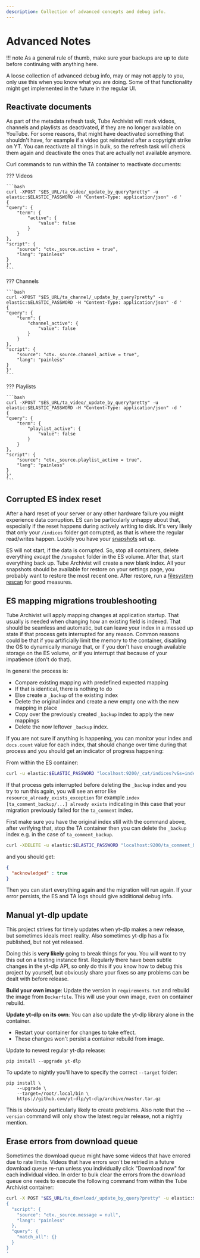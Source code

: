 ```yaml
---
description: Collection of advanced concepts and debug info.
---
```


# Advanced Notes

!!! note
	As a general rule of thumb, make sure your backups are up to date before continuing with anything here.

A loose collection of advanced debug info, may or may not apply to you, only use this when you know what you are doing. Some of that functionality might get implemented in the future in the regular UI.

## Reactivate documents
As part of the metadata refresh task, Tube Archivist will mark videos, channels and playlists as deactivated, if they are no longer available on YouTube. For some reasons, that might have deactivated something that shouldn't have, for example if a video got reinstated after a copyright strike on YT. You can reactivate all things in bulk, so the refresh task will check them again and deactivate the ones that are actually not available anymore.

Curl commands to run within the TA container to reactivate documents:

??? Videos

    ```bash
	curl -XPOST "$ES_URL/ta_video/_update_by_query?pretty" -u elastic:$ELASTIC_PASSWORD -H "Content-Type: application/json" -d '
	{
	"query": {
		"term": {
			"active": {
				"value": false
			}
		}
	},
	"script": {
		"source": "ctx._source.active = true",
		"lang": "painless"
	}
	}'
	```

??? Channels

	```bash
	curl -XPOST "$ES_URL/ta_channel/_update_by_query?pretty" -u elastic:$ELASTIC_PASSWORD -H "Content-Type: application/json" -d '
	{
	"query": {
		"term": {
			"channel_active": {
				"value": false
			}
		}
	},
	"script": {
		"source": "ctx._source.channel_active = true",
		"lang": "painless"
	}
	}'
	```

??? Playlists

	```bash
	curl -XPOST "$ES_URL/ta_video/_update_by_query?pretty" -u elastic:$ELASTIC_PASSWORD -H "Content-Type: application/json" -d '
	{
	"query": {
		"term": {
			"playlist_active": {
				"value": false
			}
		}
	},
	"script": {
		"source": "ctx._source.playlist_active = true",
		"lang": "painless"
	}
	}'
	```

## Corrupted ES index reset
After a hard reset of your server or any other hardware failure you might experience data corruption. ES can be particularly unhappy about that, especially if the reset happens during actively writing to disk. It's very likely that only your `/indices` folder got corrupted, as that is where the regular read/writes happen. Luckily you have your [snapshots](settings/application.md#snapshots) set up.

ES will not start, if the data is corrupted. So, stop all containers, delete everything *except* the `/snapshot` folder in the ES volume. After that, start everything back up. Tube Archivist will create a new blank index. All your snapshots should be available for restore on your settings page, you probably want to restore the most recent one. After restore, run a [filesystem rescan](settings/actions.md#rescan-filesystem) for good measures.

## ES mapping migrations troubleshooting

Tube Archivist will apply mapping changes at application startup. That usually is needed when changing how an existing field is indexed. That should be seamless and automatic, but can leave your index in a messed up state if that process gets interrupted for any reason. Common reasons could be that if you artificially limit the memory to the container, disabling the OS to dynamically manage that, or if you don't have enough available storage on the ES volume, or if you interrupt that because of your impatience (don't do that).

In general the process is:

- Compare existing mapping with predefined expected mapping
- If that is identical, there is nothing to do
- Else create a `_backup` of the existing index
- Delete the original index and create a new empty one with the new mapping in place
- Copy over the previously created `_backup` index to apply the new mappings
- Delete the now leftover `_backup` index.

If you are not sure if anything is happening, you can monitor your index and `docs.count` value for each index, that should change over time during that process and you should get an indicator of progress happening:

From within the ES container:

```bash
curl -u elastic:$ELASTIC_PASSWORD "localhost:9200/_cat/indices?v&s=index"
```

If that process gets interrupted before deleting the `_backup` index and you try to run this again, you will see an error like `resource_already_exists_exception` for example `index [ta_comment_backup/...] already exists` indicating in this case that your migration previously failed for the `ta_comment` index.

First make sure you have the original index still with the command above, after verifying that, stop the TA container then you can delete the `_backup` index e.g. in the case of `ta_comment_backup`.

```bash
curl -XDELETE -u elastic:$ELASTIC_PASSWORD "localhost:9200/ta_comment_backup?pretty"
```

and you should get:
```json
{
  "acknowledged" : true
}
```

Then you can start everything again and the migration will run again. If your error persists, the ES and TA logs should give additional debug info.

## Manual yt-dlp update
This project strives for timely updates when yt-dlp makes a new release, but sometimes ideals meet reality. Also sometimes yt-dlp has a fix published, but not yet released.

Doing this is **very likely** going to break things for you. You will want to try this out on a testing instance first. Regularly there have been subtle changes in the yt-dlp API, so only do this if you know how to debug this project by yourself, but obviously share your fixes so any problems can be dealt with before release.

**Build your own image**: Update the version in `requirements.txt` and rebuild the image from `Dockerfile`. This will use your own image, even on container rebuild.

**Update yt-dlp on its own**: You can also update the yt-dlp library alone in the container.

- Restart your container for changes to take effect.
- These changes won't persist a container rebuild from image.

Update to newest regular yt-dlp release:

```
pip install --upgrade yt-dlp
```

To update to nightly you'll have to specify the correct `--target` folder:
```
pip install \
    --upgrade \
    --target=/root/.local/bin \
    https://github.com/yt-dlp/yt-dlp/archive/master.tar.gz
```
This is obviously particularly likely to create problems. Also note that the `--version` command will only show the latest regular release, not a nightly mention.

## Erase errors from download queue
Sometimes the download queue might have some videos that have errored due to rate limits. Videos that have errors won't be retried in a future download queue re-run unless you individually click "Download now" for each individual video. In order to bulk clear the errors from the download queue one needs to execute the following command from within the Tube Archivist container:
```bash
curl -X POST "$ES_URL/ta_download/_update_by_query?pretty" -u elastic:$ELASTIC_PASSWORD -H 'Content-Type: application/json' -d'
{
  "script": {
    "source": "ctx._source.message = null",
    "lang": "painless"
  },
  "query": {
    "match_all": {}
  }
}
'
```
